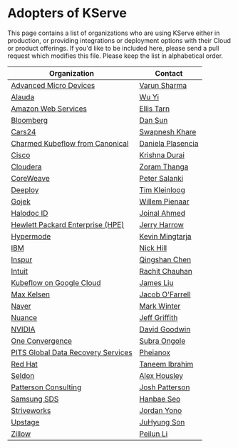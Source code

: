 # Adopters of KServe

This page contains a list of organizations who are using KServe either in production, or providing integrations or deployment options with their Cloud or product offerings. If you'd like to be included here, please send a pull request which modifies this file. Please keep the list in alphabetical order.

| Organization                                                                 | Contact                                            |
|------------------------------------------------------------------------------|----------------------------------------------------|
| [Advanced Micro Devices](https://www.amd.com)                                | [Varun Sharma](https://github.com/varunsh-xilinx)  |
| [Alauda](https://www.alauda.io)                                              | [Wu Yi](https://github.com/typhoonzero)  |
| [Amazon Web Services](https://aws.amazon.com/)                               | [Ellis Tarn](https://github.com/ellistarn)         |
| [Bloomberg](https://www.bloomberg.com/)                                      | [Dan Sun](https://github.com/yuzisun)              |
| [Cars24](https://www.cars24.com/)                                            | [Swapnesh Khare](https://github.com/swapkh91)      |
| [Charmed Kubeflow from Canonical](https://charmed-kubeflow.io/)              | [Daniela Plasencia](https://github.com/dnplas)     |
| [Cisco](https://www.cisco.com/)                                              | [Krishna Durai](https://github.com/krishnadurai)   |
| [Cloudera](https://www.cloudera.com/)                                        | [Zoram Thanga](https://github.com/zoramt)          |
| [CoreWeave](https://coreweave.com/)                                          | [Peter Salanki](https://github.com/salanki)        |
| [Deeploy](https://deeploy.ml)                                                | [Tim Kleinloog](https://github.com/TimKleinloog)   |
| [Gojek](https://www.gojek.com/)                                              | [Willem Pienaar](https://github.com/woop)          |
| [Halodoc ID](https://halodoc.com/)                                           | [Joinal Ahmed](https://github.com/joinal-ahmed)    |
| [Hewlett Packard Enterprise (HPE)](https://www.hpe.com/)                     | [Jerry Harrow](https://github.com/jerryharrow)     |
| [Hypermode](https://hypermode.com/)                                          | [Kevin Mingtarja](https://github.com/kevinmingtarja)|
| [IBM](https://www.ibm.com/)                                                  | [Nick Hill](https://github.com/njhill)             |
| [Inspur](https://www.inspur.com/)                                            | [Qingshan Chen](https://github.com/iamlovingit)    |
| [Intuit](https://www.intuit.com/)                                            | [Rachit Chauhan](https://github.com/rachitchauhan43)|
| [Kubeflow on Google Cloud](https://www.kubeflow.org/docs/distributions/gke/) | [James Liu](https://github.com/zijianjoy)          |
| [Max Kelsen](https://www.maxkelsen.com/)                                     | [Jacob O'Farrell](https://github.com/ofaz)         |
| [Naver](https://www.navercorp.com/en)                                        | [Mark Winter](https://github.com/markwinter)       |
| [Nuance](https://www.nuance.com/)                                            | [Jeff Griffith](https://github.com/jeffgriffith)   |
| [NVIDIA](https://www.nvidia.com/en-us/)                                      | [David Goodwin](https://github.com/deadeyegoodwin) |
| [One Convergence](https://dkube.io/)                                         | [Subra Ongole](https://github.com/songole)         |
| [PITS Global Data Recovery Services](https://www.pitsdatarecovery.net/)      | [Pheianox](https://github.com/pheianox)            |
| [Red Hat](https://www.redhat.com/)                                           | [Taneem Ibrahim](https://github.com/taneem-ibrahim)|
| [Seldon](https://www.seldon.io/)                                             | [Alex Housley](https://github.com/ahousley)        |
| [Patterson Consulting](http://www.pattersonconsultingtn.com/)                | [Josh Patterson](https://github.com/jpatanooga)    |
| [Samsung SDS](https://www.samsungsds.com/)                                   | [Hanbae Seo](https://github.com/jazzsir)           |
| [Striveworks](https://striveworks.us/)                                       | [Jordan Yono](https://github.com/jyono)            |
| [Upstage](https://www.upstage.ai/)                                           | [JuHyung Son](https://github.com/JuHyung-Son)      |
| [Zillow](https://www.zillow.com/)                                            | [Peilun Li](https://github.com/Peilun-Li)          |
